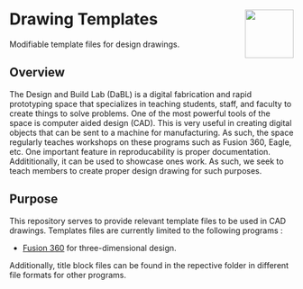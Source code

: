 
# Drawing Templates <a href='http://designandbuildlab.com/'><img src='http://designandbuildlab.com/main/wp-content/uploads/mainpagelogo3.png' align="right" height="86" /></a>

Modifiable template files for design drawings.

## Overview

The Design and Build Lab (DaBL) is a digital fabrication and rapid prototyping space that specializes in teaching students, staff, and faculty to create things to solve problems. One of the most powerful tools of the space is computer aided design (CAD). This is very useful in creating digital objects that can be sent to a machine for manufacturing. As such, the space regularly teaches workshops on these programs such as Fusion 360, Eagle, etc. One important feature in reproducability is proper documentation. Addititionally, it can be used to showcase ones work. As such, we seek to teach members to create proper design drawing for such purposes. 


## Purpose

This repository serves to provide relevant template files to be used in CAD drawings. Templates files are currently limited to the following programs :
	
- [Fusion 360](Fusion360/README.md) for three-dimensional design.


Additionally, title block files can be found in the repective folder in different file formats for other programs.

